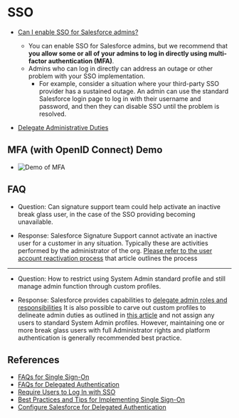 # SSO 


- [Can I enable SSO for Salesforce admins?](https://help.salesforce.com/s/articleView?id=sf.sso_tips.htm&type=5)
    - You can enable SSO for Salesforce admins, but we recommend that **you allow some or all of your admins to log in directly using multi-factor authentication (MFA)**. 
    - Admins who can log in directly can address an outage or other problem with your SSO implementation. 
        - For example, consider a situation where your third-party SSO provider has a sustained outage. An admin can use the standard Salesforce login page to log in with their username and password, and then they can disable SSO until the problem is resolved.

- [Delegate Administrative Duties](https://help.salesforce.com/s/articleView?id=sf.admin_delegate.htm&type=5)

## MFA (with OpenID Connect) Demo

- ![Demo of MFA](https://mohan-chinnappan-n5.github.io/devops/bp/img/slds-scanner-1.webm.gif)


## FAQ

- Question: Can signature support team could help activate an inactive break glass user, in the case of the SSO providing becoming unavailable.


- Response:  Salesforce Signature Support cannot activate an inactive user for a customer in any situation. Typically these are activities performed by the administrator of the org.  [Please refer to the user account reactivation process](https://help.salesforce.com/s/articleView?id=000330190&type=1) that article outlines the process 

<hr/>

- Question: How to restrict using System Admin standard profile and still manage admin function through custom profiles.


- Response:  Salesforce provides capabilities to [delegate admin roles and responsibilities](https://help.salesforce.com/s/articleView?id=sf.admin_delegate.htm&type=5)  It is also possible to carve out custom profiles to delineate admin duties as outlined in [this article](https://help.salesforce.com/s/articleView?id=000326132&type=1) and not assign any users to standard System Admin profiles. However, maintaining one or more break glass users with full Administrator rights and platform authentication is generally recommended best practice.

## References

- [FAQs for Single Sign-On](https://help.salesforce.com/s/articleView?id=sf.sso_tips.htm&type=5)
- [FAQs for Delegated Authentication](https://help.salesforce.com/s/articleView?id=sf.sso_delauthentication_tips.htm&type=5)
- [Require Users to Log In with SSO](https://help.salesforce.com/s/articleView?id=sf.sso_enforce_sso_login.htm&type=5)
- [Best Practices and Tips for Implementing Single Sign-On](https://developer.salesforce.com/docs/atlas.en-us.214.0.securityImplGuide.meta/securityImplGuide/sso_tips.htm)
- [Configure Salesforce for Delegated Authentication](https://help.salesforce.com/s/articleView?id=sf.sso_delauthentication_configuring.htm&type=5)


